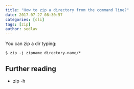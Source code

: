 ```yaml
---
title: "How to zip a directory from the command line?"
date: 2017-07-27 08:30:57
categories: [cli]
tags: [zip]
author: sedlav
---
```


You can zip a dir typing:


```
$ zip -j zipname directory-name/*
```

## Further reading

* zip -h
